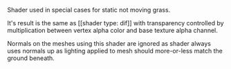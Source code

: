 Shader used in special cases for static not moving grass.

It's result is the same as [[shader type: dif]] with transparency controlled by multiplication between vertex alpha color and base texture alpha channel.

Normals on the meshes using this shader are ignored as shader always uses normals up as lighting applied to mesh should more-or-less match the ground beneath.